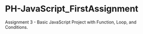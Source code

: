 # PH-JavaScript_FirstAssignment
Assignment 3 - Basic JavaScript Project with Function, Loop, and Conditions.
